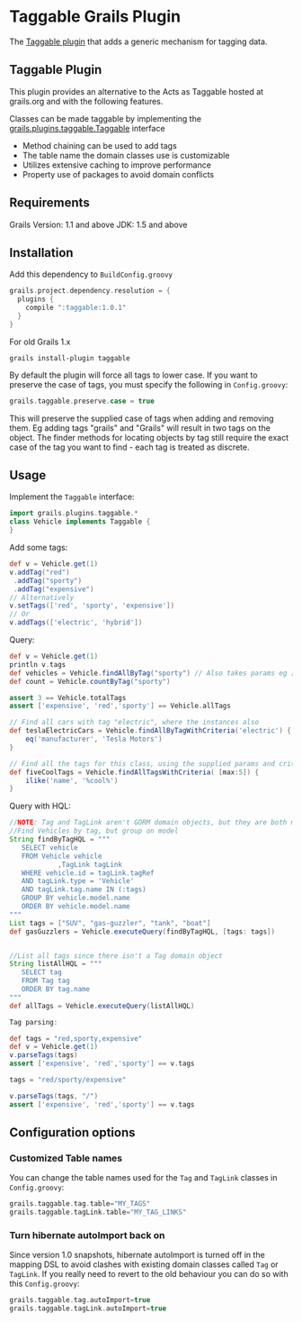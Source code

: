 Taggable Grails Plugin
======================

The [Taggable plugin](http://grails.org/plugin/taggable) that adds a generic mechanism for tagging data.

Taggable Plugin
---------------
This plugin provides an alternative to the Acts as Taggable hosted at grails.org and with the following features.

Classes can be made taggable by implementing the [grails.plugins.taggable.Taggable](/src/groovy/org/grails/taggable/Taggable.groovy) interface
* Method chaining can be used to add tags
* The table name the domain classes use is customizable
* Utilizes extensive caching to improve performance
* Property use of packages to avoid domain conflicts

Requirements
------------
Grails Version: 1.1 and above JDK: 1.5 and above

Installation
------------

Add this dependency to `BuildConfig.groovy`
```groovy
grails.project.dependency.resolution = {
  plugins {
    compile ":taggable:1.0.1"
  }
}
```

For old Grails 1.x
```
grails install-plugin taggable
```
By default the plugin will force all tags to lower case. If you want to preserve the case of tags, you must specify the following in `Config.groovy`:

```groovy
grails.taggable.preserve.case = true
```

This will preserve the supplied case of tags when adding and removing them. Eg adding tags "grails" and "Grails" will result in two tags on the object. The finder methods for locating objects by tag still require the exact case of the tag you want to find - each tag is treated as discrete.


Usage
-----

Implement the `Taggable` interface:

```groovy
import grails.plugins.taggable.*
class Vehicle implements Taggable {
}
```

Add some tags:

```groovy
def v = Vehicle.get(1)
v.addTag("red")
 .addTag("sporty")
 .addTag("expensive")
// Alternatively
v.setTags(['red', 'sporty', 'expensive'])
// Or
v.addTags(['electric', 'hybrid'])
```

Query:
```groovy
def v = Vehicle.get(1)
println v.tags
def vehicles = Vehicle.findAllByTag("sporty") // Also takes params eg [max:5]
def count = Vehicle.countByTag("sporty")

assert 3 == Vehicle.totalTags
assert ['expensive', 'red','sporty'] == Vehicle.allTags

// Find all cars with tag "electric", where the instances also 
def teslaElectricCars = Vehicle.findAllByTagWithCriteria('electric') {
    eq('manufacturer', 'Tesla Motors')
}

// Find all the tags for this class, using the supplied params and criteria that operate on the TAGS
def fiveCoolTags = Vehicle.findAllTagsWithCriteria( [max:5]) {
    ilike('name', '%cool%')
}
```

Query with HQL:
```groovy
//NOTE: Tag and TagLink aren't GORM domain objects, but they are both mapped and available for HQL
//Find Vehicles by tag, but group on model
String findByTagHQL = """
   SELECT vehicle
   FROM Vehicle vehicle
            ,TagLink tagLink
   WHERE vehicle.id = tagLink.tagRef
   AND tagLink.type = 'Vehicle'
   AND tagLink.tag.name IN (:tags)
   GROUP BY vehicle.model.name
   ORDER BY vehicle.model.name
"""
List tags = ["SUV", "gas-guzzler", "tank", "boat"]
def gasGuzzlers = Vehicle.executeQuery(findByTagHQL, [tags: tags])


//List all tags since there isn't a Tag domain object
String listAllHQL = """
   SELECT tag
   FROM Tag tag
   ORDER BY tag.name
"""
def allTags = Vehicle.executeQuery(listAllHQL)

Tag parsing:

def tags = "red,sporty,expensive"
def v = Vehicle.get(1)
v.parseTags(tags)
assert ['expensive', 'red','sporty'] == v.tags

tags = "red/sporty/expensive"

v.parseTags(tags, "/")
assert ['expensive', 'red','sporty'] == v.tags
```

Configuration options
---------------------

### Customized Table names
You can change the table names used for the `Tag` and `TagLink` classes in `Config.groovy`:

```groovy
grails.taggable.tag.table="MY_TAGS"
grails.taggable.tagLink.table="MY_TAG_LINKS"
```

### Turn hibernate autoImport back on
Since version 1.0 snapshots, hibernate autoImport is turned off in the mapping DSL to avoid clashes with existing domain classes called `Tag` or `TagLink`. If you really need to revert to the old behaviour you can do so with this `Config.groovy`:

```groovy
grails.taggable.tag.autoImport=true
grails.taggable.tagLink.autoImport=true
```
